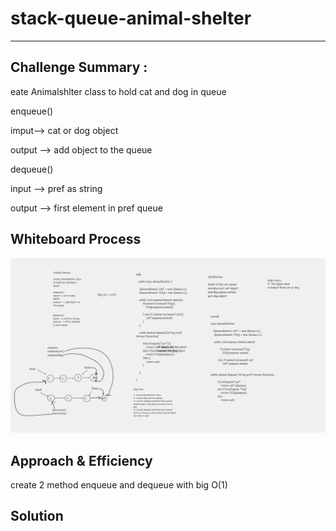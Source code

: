 # stack-queue-animal-shelter

---

## Challenge Summary :

eate Animalshlter class to hold cat and dog in queue

enqueue()

imput--> cat or dog object

output --> add object to the queue


dequeue()

input --> pref as string

output --> first element in pref queue


## Whiteboard Process

![link](Read10.png)

## Approach & Efficiency

create 2 method enqueue and dequeue with big O(1)


## Solution
